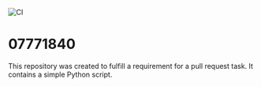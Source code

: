 ![CI](https://github.com/MALIK-SAAB/new/actions/workflows/ci.yml/badge.svg)

# 07771840

This repository was created to fulfill a requirement for a pull request task. It contains a simple Python script.
